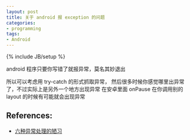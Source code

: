 ```yaml
---
layout: post
title: 关于 android 报 exception 的问题
categories:
- programming
tags:
- Android
---
```

{% include JB/setup %}

android 程序只要你写错了就报异常，莫名其妙退出

所以可以考虑用 try-catch 的形式抓取异常，
然后很多时候你感觉哪里出异常了，不过实际上是另外一个地方出现异常
在安卓里面
onPause 在你调用别的 layout 的时候有可能就会出现异常

## References:

* [六种异常处理的陋习](http://www.blogjava.net/freeman1984/archive/2007/09/27/148850.html)